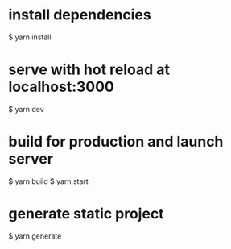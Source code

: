 # install dependencies
$ yarn install

# serve with hot reload at localhost:3000
$ yarn dev

# build for production and launch server
$ yarn build
$ yarn start

# generate static project
$ yarn generate


